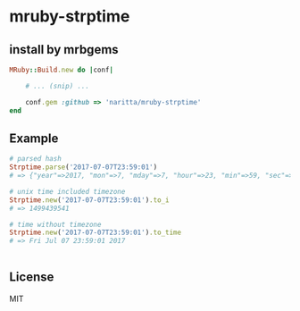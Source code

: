 # mruby-strptime

## install by mrbgems
```ruby
MRuby::Build.new do |conf|

    # ... (snip) ...

    conf.gem :github => 'naritta/mruby-strptime'
end
```

## Example
```ruby
# parsed hash
Strptime.parse('2017-07-07T23:59:01') 
# => {"year"=>2017, "mon"=>7, "mday"=>7, "hour"=>23, "min"=>59, "sec"=>1}

# unix time included timezone
Strptime.new('2017-07-07T23:59:01').to_i
# => 1499439541

# time without timezone
Strptime.new('2017-07-07T23:59:01').to_time
# => Fri Jul 07 23:59:01 2017 
 
```

## License

MIT